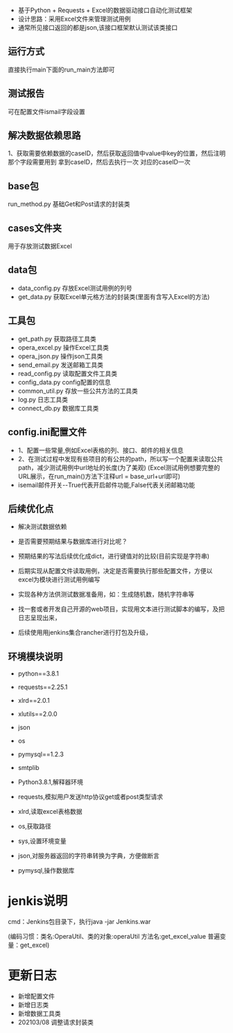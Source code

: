 * 基于Python + Requests + Excel的数据驱动接口自动化测试框架
* 设计思路：采用Excel文件来管理测试用例
* 通常所见接口返回的都是json,该接口框架默认测试该类接口



## 运行方式
直接执行main下面的run_main方法即可

## 测试报告
可在配置文件ismail字段设置

## 解决数据依赖思路
1、获取需要依赖数据的caseID，然后获取返回值中value中key的位置，然后注明那个字段需要用到
拿到caseID，然后去执行一次 对应的caseID一次




## base包
run_method.py       基础Get和Post请求的封装类

## cases文件夹
用于存放测试数据Excel

## data包
* data_config.py      存放Excel测试用例的列号
* get_data.py         获取Excel单元格方法的封装类(里面有含写入Excel的方法)

## 工具包
* get_path.py         获取路径工具类
* opera_excel.py      操作Excel工具类
* opera_json.py       操作json工具类
* send_email.py       发送邮箱工具类
* read_config.py      读取配置文件工具类
* config_data.py      config配置的信息
* common_util.py      存放一些公共方法的工具类
* log.py              日志工具类
* connect_db.py       数据库工具类

## config.ini配置文件
* 1、配置一些常量,例如Excel表格的列、接口、邮件的相关信息
* 2、在测试过程中发现有些项目的有公共的path，所以写一个配置来读取公共path，减少测试用例中url地址的长度(为了美观)
    (Excel测试用例想要完整的URL展示，在run_main()方法下注释url = base_url+url即可)
* isemail邮件开关--True代表开启邮件功能,False代表关闭邮箱功能

## 后续优化点
* 解决测试数据依赖
* 是否需要预期结果与数据库进行对比呢？
* 预期结果的写法后续优化成dict，进行键值对的比较(目前实现是字符串)
* 后期实现从配置文件读取用例，决定是否需要执行那些配置文件，方便以excel为模块进行测试用例编写


* 实现各种方法供测试数据准备用，如：生成随机数，随机字符串等
* 找一套或者开发自己开源的web项目，实现用文本进行测试脚本的编写，及把日志呈现出来，
* 后续使用用jenkins集合rancher进行打包及升级，



## 环境模块说明
* python==3.8.1
* requests==2.25.1
* xlrd==2.0.1
* xlutils==2.0.0
* json
* os
* pymysql==1.2.3
* smtplib


* Python3.8.1,解释器环境
* requests,模拟用户发送http协议get或者post类型请求
* xlrd,读取excel表格数据
* os,获取路径
* sys,设置环境变量
* json,对服务器返回的字符串转换为字典，方便做断言
* pymysql,操作数据库



# jenkis说明
cmd：Jenkins包目录下，执行java -jar Jenkins.war

(编码习惯：类名:OperaUtil、类的对象:operaUtil
         方法名:get_excel_value 普遍变量：get_excel)

# 更新日志
* 新增配置文件
* 新增日志类
* 新增数据工具类
* 202103/08 调整请求封装类